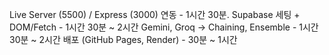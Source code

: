 Live Server (5500) / Express (3000) 연동 - 1시간 30분.
Supabase 세팅 + DOM/Fetch - 1시간 30분 ~ 2시간
Gemini, Groq -> Chaining, Ensemble - 1시간 30분 ~ 2시간
배포 (GitHub Pages, Render) - 30분 ~ 1시간
